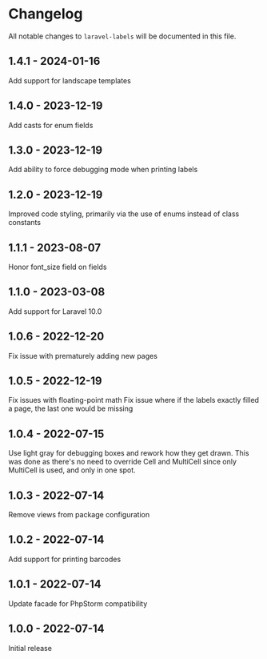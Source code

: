# Changelog

All notable changes to `laravel-labels` will be documented in this file.

## 1.4.1 - 2024-01-16

Add support for landscape templates

## 1.4.0 - 2023-12-19

Add casts for enum fields

## 1.3.0 - 2023-12-19

Add ability to force debugging mode when printing labels

## 1.2.0 - 2023-12-19

Improved code styling, primarily via the use of enums instead of class constants

## 1.1.1 - 2023-08-07

Honor font_size field on fields

## 1.1.0 - 2023-03-08

Add support for Laravel 10.0

## 1.0.6 - 2022-12-20

Fix issue with prematurely adding new pages

## 1.0.5 - 2022-12-19

Fix issues with floating-point math
Fix issue where if the labels exactly filled a page, the last one would be missing

## 1.0.4 - 2022-07-15

Use light gray for debugging boxes and rework how they get drawn.
This was done as there's no need to override Cell and MultiCell since only MultiCell is used, and only in one spot.

## 1.0.3 - 2022-07-14

Remove views from package configuration

## 1.0.2 - 2022-07-14

Add support for printing barcodes

## 1.0.1 - 2022-07-14

Update facade for PhpStorm compatibility

## 1.0.0 - 2022-07-14

Initial release
